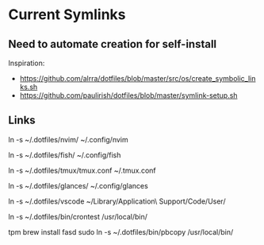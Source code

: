 # Current Symlinks

## Need to automate creation for self-install

Inspiration: 

* https://github.com/alrra/dotfiles/blob/master/src/os/create_symbolic_links.sh
* https://github.com/paulirish/dotfiles/blob/master/symlink-setup.sh

## Links

ln -s ~/.dotfiles/nvim/ ~/.config/nvim

ln -s ~/.dotfiles/fish/ ~/.config/fish

ln -s ~/.dotfiles/tmux/tmux.conf ~/.tmux.conf

ln -s ~/.dotfiles/glances/ ~/.config/glances

ln -s ~/.dotfiles/vscode ~/Library/Application\ Support/Code/User/

ln -s ~/.dotfiles/bin/crontest /usr/local/bin/


tpm
brew install fasd
sudo ln -s ~/.dotfiles/bin/pbcopy /usr/local/bin/
